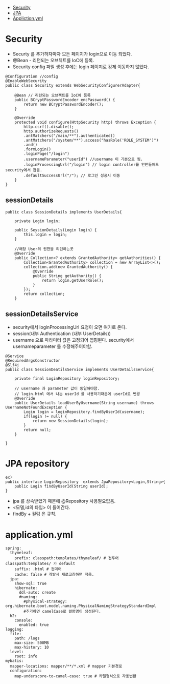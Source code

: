 * [Security](#security)  
* [JPA](#jpa-repository)  
* [Appliction.yml](#applicationyml)

Security
=========
* Securty 를 추가하자마자 모든 페이지가 login으로 이동 되었다.  
* @Bean - 리턴되는 오브젝트를 IoC에 등록.
* Security config 파일 생성 후에는 login 페이지로 강제 이동하지 않았다.
```
@Configuration //config 
@EnableWebSecurity
public class Security extends WebSecurityConfigurerAdapter{
	
	@Bean // 리턴되는 오브젝트를 IoC에 등록
	public BCryptPasswordEncoder encPassword() {
		return new BCryptPasswordEncoder();
	}
	
	@Override
	protected void configure(HttpSecurity http) throws Exception {
		http.csrf().disable();
		http.authorizeRequests()
		.antMatchers("/main/**").authenticated()
		.antMatchers("/system/**").access("hasRole('ROLE_SYSTEM')")
		.and()
		.formLogin()
		.loginPage("/login")
		.usernameParameter("userId") //username 이 기본으로 됨.
		.loginProcessingUrl("/login") // login controller를 안만들어도 security에서 잡음.
		.defaultSuccessUrl("/"); // 로그인 성공시 이동
	}
}
```
## sessionDetails
```
public class SessionDetails implements UserDetails{

	private Login login;
	
	public SessionDetails(Login login) {
		this.login = login;
	}
	
	//해당 User의 권한을 리턴하는곳
	@Override
	public Collection<? extends GrantedAuthority> getAuthorities() {
		Collection<GrantedAuthority> collection = new ArrayList<>();
		collection.add(new GrantedAuthority() {
			@Override
			public String getAuthority() {
				return login.getUserRole();
			}
		});
		return collection;
	}
```
## sessionDetailsService
* security에서 loginProcessingUrl 요청이 오면 여기로 온다.
* session(내부 Authentication (내부 UserDetails))
* username 으로 파라미터 값은 고정되어 맵핑된다. security에서 usernameparameter 를 수정해주어야함.
```
@Service
@RequiredArgsConstructor
@Slf4j
public class SessionDeatilsService implements UserDetailsService{

	private final LoginRepository loginRepository;
	
	// username 과 parameter 값이 동일해야함.
	// login.html 에서 나는 userId 를 사용하기때문에 userId로 변경
	@Override
	public UserDetails loadUserByUsername(String username) throws UsernameNotFoundException {
		Login login = loginRepository.findByUserId(username);
		if(login != null) {
			return new SessionDetails(login);
		}
		return null;
	}

}
```


JPA repository
============
```
ex) 
public interface LoginRepository  extends JpaRepository<Login,String>{
	public Login findByUserId(String userId);
}
```
* jpa 를 상속받았기 때문에 @Repository 사용필요없음.
* <모델,id의 타입> 이 들어간다.
* findBy + 컬럼 은 규칙.

application.yml
=============
```
spring:   
  thymeleaf:
    prefix: classpath:templates/thymeleaf/ # 접두어 classpath:templates/ 가 default 
    suffix: .html # 접미어
    cache: false # 개발시 새로고침하면 적용.
  jpa:
    show-sql: true
    hibernate:
      ddl-auto: create
      #naming:
        #physical-strategy: org.hibernate.boot.model.naming.PhysicalNamingStrategyStandardImpl
        #추가하면 camelCase로 컬럼명이 생성된다.
  h2:
    console:
      enabled: true
logging:
  file:
    path: /logs
    max-size: 500MB
    max-history: 10
  level:
    root: info
mybatis:
  mapper-locations: mapper/**/*.xml # mapper 기본경로 
  configuration:
    map-underscore-to-camel-case: true # 카멜형식으로 자동변환
    
```


